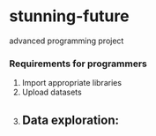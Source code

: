 # stunning-future
advanced programming project

### Requirements for programmers

1. Import appropriate libraries
2. Upload datasets
3. Data exploration:
     - 
